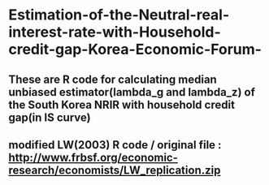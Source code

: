 # Estimation-of-the-Neutral-real-interest-rate-with-Household-credit-gap-Korea-Economic-Forum-

## These are R code for calculating median unbiased estimator(lambda_g and lambda_z) of the South Korea NRIR with household credit gap(in IS curve)
## modified LW(2003) R code / original file : http://www.frbsf.org/economic-research/economists/LW_replication.zip
